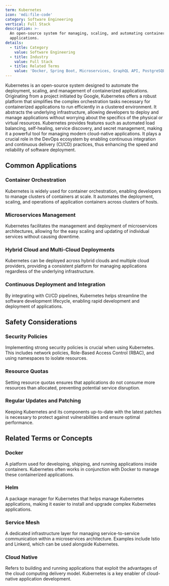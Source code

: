 ```yaml
---
term: Kubernetes
icon: 'mdi:file-code'
category: Software Engineering
vertical: Full Stack
description: >-
  An open-source system for managing, scaling, and automating containerized
  applications.
details:
  - title: Category
    value: Software Engineering
  - title: Industry
    value: Full Stack
  - title: Related Terms
    value: 'Docker, Spring Boot, Microservices, GraphQL API, PostgreSQL'
---
```

Kubernetes is an open-source system designed to automate the deployment, scaling, and management of containerized applications. Originating from a project initiated by Google, Kubernetes offers a robust platform that simplifies the complex orchestration tasks necessary for containerized applications to run efficiently in a clustered environment. It abstracts the underlying infrastructure, allowing developers to deploy and manage applications without worrying about the specifics of the physical or virtual resources. Kubernetes provides features such as automated load balancing, self-healing, service discovery, and secret management, making it a powerful tool for managing modern cloud-native applications. It plays a crucial role in the DevOps ecosystem by enabling continuous integration and continuous delivery (CI/CD) practices, thus enhancing the speed and reliability of software deployment.

## Common Applications

### Container Orchestration
Kubernetes is widely used for container orchestration, enabling developers to manage clusters of containers at scale. It automates the deployment, scaling, and operations of application containers across clusters of hosts.

### Microservices Management
Kubernetes facilitates the management and deployment of microservices architectures, allowing for the easy scaling and updating of individual services without causing downtime.

### Hybrid Cloud and Multi-Cloud Deployments
Kubernetes can be deployed across hybrid clouds and multiple cloud providers, providing a consistent platform for managing applications regardless of the underlying infrastructure.

### Continuous Deployment and Integration
By integrating with CI/CD pipelines, Kubernetes helps streamline the software development lifecycle, enabling rapid development and deployment of applications.

## Safety Considerations

### Security Policies
Implementing strong security policies is crucial when using Kubernetes. This includes network policies, Role-Based Access Control (RBAC), and using namespaces to isolate resources.

### Resource Quotas
Setting resource quotas ensures that applications do not consume more resources than allocated, preventing potential service disruption.

### Regular Updates and Patching
Keeping Kubernetes and its components up-to-date with the latest patches is necessary to protect against vulnerabilities and ensure optimal performance.

## Related Terms or Concepts

### Docker
A platform used for developing, shipping, and running applications inside containers. Kubernetes often works in conjunction with Docker to manage these containerized applications.

### Helm
A package manager for Kubernetes that helps manage Kubernetes applications, making it easier to install and upgrade complex Kubernetes applications.

### Service Mesh
A dedicated infrastructure layer for managing service-to-service communication within a microservices architecture. Examples include Istio and Linkerd, which can be used alongside Kubernetes.

### Cloud Native
Refers to building and running applications that exploit the advantages of the cloud computing delivery model. Kubernetes is a key enabler of cloud-native application development.
